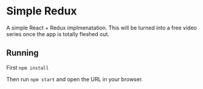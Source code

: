 # Simple Redux

A simple React + Redux implmenatation. This will be turned into a free video series once the app is totally fleshed out.

## Running

First `npm install`

Then run `npm start` and open the URL in your browser. 


<!-- 
	Reduxstagram:

	https://instagram.com/oauth/authorize/?client_id=c7a5a3eef2e2487285f37e10619615b2&redirect_uri=http://localhost&response_type=token&scope=public_content

	https://instagram.com/oauth/authorize/?client_id=e1ed559423a54b7bb84212351409df5d&redirect_uri=http://localhost&response_type=token&scope=public_content

	Reduxstagram Token: 519208.c7a5a3e.85b261d32c4840d195af64f041a8f67b

	519208.e1ed559.84ef4e75730249e48731701c3d89fa29


	https://api.instagram.com/v1/users/519208/media/recent/?access_token=519208.e1ed559.84ef4e75730249e48731701c3d89fa29
	
	https://api.instagram.com/v1/media/1136932306813044281_519208/comments/?access_token=519208.e1ed559.84ef4e75730249e48731701c3d89fa29

	https://api.instagram.com/v1/media/1136932306813044281_519208/comments?access_token=519208.c7a5a3e.85b261d32c4840d195af64f041a8f67b

	
	

	1137894817632733056_519208
 -->
